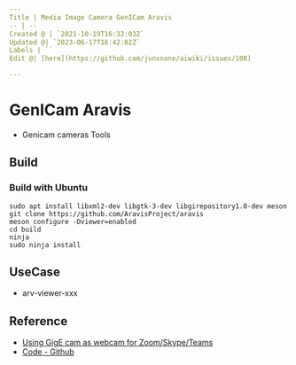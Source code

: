 ```yaml
---
Title | Media Image Camera GenICam Aravis
-- | --
Created @ | `2021-10-19T16:32:03Z`
Updated @| `2023-06-17T16:42:02Z`
Labels | ``
Edit @| [here](https://github.com/junxnone/aiwiki/issues/108)

---
```

# GenICam Aravis

- Genicam cameras Tools


## Build
### Build with Ubuntu

```
sudo apt install libxml2-dev libgtk-3-dev libgirepository1.0-dev meson
git clone https://github.com/AravisProject/aravis
meson configure -Dviewer=enabled
cd build
ninja
sudo ninja install
```

## UseCase
- arv-viewer-xxx


## Reference
- [Using GigE cam as webcam for Zoom/Skype/Teams](https://gist.github.com/nitheeshkl/5cbf1a0777801a7e9b8e12f8252d465e)
- [Code - Github](https://github.com/AravisProject/aravis)
